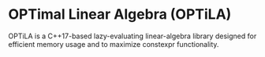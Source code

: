 # OPTimal Linear Algebra (OPTiLA)
OPTiLA is a C++17-based lazy-evaluating linear-algebra library designed for efficient memory usage and to maximize constexpr functionality.
